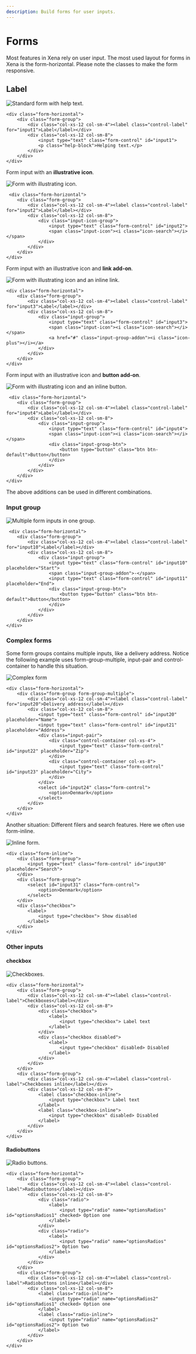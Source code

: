 ```yaml
---
description: Build forms for user inputs.
---
```


# Forms

Most features in Xena rely on user input. The most used layout for forms in Xena is the form-horizontal. Please note the classes to make the form responsive.

## Label

![Standard form with help text.](../../.gitbook/assets/form_standard.PNG)

```markup
<div class="form-horizontal">
    <div class="form-group">
        <div class="col-xs-12 col-sm-4"><label class="control-label" for="input1">Label</label></div>
        <div class="col-xs-12 col-sm-8">
            <input type="text" class="form-control" id="input1">
            <p class="help-block">Helping text.</p>
        </div>
    </div>
</div>
```

Form input with an **illustrative icon**.

![Form with illustrating icon.](../../.gitbook/assets/form_icon.PNG)

```markup
 <div class="form-horizontal">
    <div class="form-group">
        <div class="col-xs-12 col-sm-4"><label class="control-label" for="input2">Label</label></div>
        <div class="col-xs-12 col-sm-8">
            <div class="input-icon-group">
                <input type="text" class="form-control" id="input2">
                <span class="input-icon"><i class="icon-search"></i></span>
            </div>
        </div>
    </div>
</div>
```

Form input with an illustrative icon and **link add-on**.

![Form with illustrating icon and an inline link.](../../.gitbook/assets/form_icon-label.PNG)

```markup
<div class="form-horizontal">
    <div class="form-group">
        <div class="col-xs-12 col-sm-4"><label class="control-label" for="input3">Label</label></div>
        <div class="col-xs-12 col-sm-8">
            <div class="input-group">
                <input type="text" class="form-control" id="input3">
                <span class="input-icon"><i class="icon-search"></i></span>
                <a href="#" class="input-group-addon"><i class="icon-plus"></i></a>
            </div>
        </div>
    </div>
</div>
```

Form input with an illustrative icon and **button add-on**.

![Form with illustrating icon and an inline button.](../../.gitbook/assets/form_icon-button.PNG)

```markup
 <div class="form-horizontal">
    <div class="form-group">
        <div class="col-xs-12 col-sm-4"><label class="control-label" for="input4">Label</label></div>
        <div class="col-xs-12 col-sm-8">
            <div class="input-group">
                <input type="text" class="form-control" id="input4">
                <span class="input-icon"><i class="icon-search"></i></span>
                <div class="input-group-btn">
                    <button type="button" class="btn btn-default">Button</button>
                </div>
            </div>
        </div>
    </div>
</div>
```

The above additions can be used in different combinations.

### Input group

![Multiple form inputs in one group.](../../.gitbook/assets/form_inputgroup.PNG)

```markup
 <div class="form-horizontal">
    <div class="form-group">
        <div class="col-xs-12 col-sm-4"><label class="control-label" for="input10">Label</label></div>
        <div class="col-xs-12 col-sm-8">
            <div class="input-group">
                <input type="text" class="form-control" id="input10" placeholder="Start">
                <span class="input-group-addon">-</span>
                <input type="text" class="form-control" id="input11" placeholder="End">
                <div class="input-group-btn">
                    <button type="button" class="btn btn-default">Button</button>
                </div>
            </div>
        </div>
    </div>
</div>
```

### Complex forms

Some form groups contains multiple inputs, like a delivery address. Notice the following example uses form-group-multiple, input-pair and control-container to handle this situation.

![Complex form](../../.gitbook/assets/form_complex.PNG)

```markup
<div class="form-horizontal">
    <div class="form-group form-group-multiple">
        <div class="col-xs-12 col-sm-4"><label class="control-label" for="input20">Delivery address</label></div>
        <div class="col-xs-12 col-sm-8">
            <input type="text" class="form-control" id="input20" placeholder="Name">
            <input type="text" class="form-control" id="input21" placeholder="Address">
            <div class="input-pair">
                <div class="control-container col-xs-4">
                    <input type="text" class="form-control" id="input22" placeholder="Zip">
                </div>
                <div class="control-container col-xs-8">
                    <input type="text" class="form-control" id="input23" placeholder="City">
                </div>
            </div>
            <select id="input24" class="form-control">
                <option>Denmark</option>
            </select>
        </div>
    </div>
</div>
```

Another situation: Different filers and search features. Here we often use form-inline.

![Inline form.](../../.gitbook/assets/form_inline.PNG)

```markup
<div class="form-inline">
    <div class="form-group">
        <input type="text" class="form-control" id="input30" placeholder="Search">
    </div>
    <div class="form-group">
        <select id="input31" class="form-control">
            <option>Denmark</option>
        </select>
    </div>
    <div class="checkbox">
        <label>
            <input type="checkbox"> Show disabled
        </label>
    </div>
</div>
```

### Other inputs

#### checkbox

![Checkboxes.](../../.gitbook/assets/form_checkboxes.PNG)

```markup
<div class="form-horizontal">
    <div class="form-group">
        <div class="col-xs-12 col-sm-4"><label class="control-label">Checkboxes</label></div>
        <div class="col-xs-12 col-sm-8">
            <div class="checkbox">
                <label>
                    <input type="checkbox"> Label text
                </label>
            </div>
            <div class="checkbox disabled">
                <label>
                    <input type="checkbox" disabled> Disabled
                </label>
            </div>
        </div>
    </div>
    <div class="form-group">
        <div class="col-xs-12 col-sm-4"><label class="control-label">Checkboxes inline</label></div>
        <div class="col-xs-12 col-sm-8">
            <label class="checkbox-inline">
                <input type="checkbox"> Label text
            </label>
            <label class="checkbox-inline">
                <input type="checkbox" disabled> Disabled
            </label>
        </div>
    </div>
</div>
```

#### Radiobuttons

![Radio buttons.](../../.gitbook/assets/form_radiobuttons.PNG)

```markup
<div class="form-horizontal">
    <div class="form-group">
        <div class="col-xs-12 col-sm-4"><label class="control-label">Radiobuttons</label></div>
        <div class="col-xs-12 col-sm-8">
            <div class="radio">
                <label>
                    <input type="radio" name="optionsRadios" id="optionsRadios1" checked> Option one
                </label>
            </div>
            <div class="radio">
                <label>
                    <input type="radio" name="optionsRadios" id="optionsRadios2"> Option two
                </label>
            </div>
        </div>
    </div>
    <div class="form-group">
        <div class="col-xs-12 col-sm-4"><label class="control-label">Radiobuttons inline</label></div>
        <div class="col-xs-12 col-sm-8">
            <label class="radio-inline">
                <input type="radio" name="optionsRadios2" id="optionsRadios1" checked> Option one
            </label>
            <label class="radio-inline">
                <input type="radio" name="optionsRadios2" id="optionsRadios2"> Option two
            </label>
        </div>
    </div>
</div>
```

